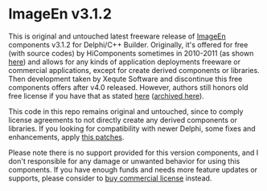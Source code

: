 # ImageEn v3.1.2
This is original and untouched latest freeware release of [ImageEn](https://www.imageen.com) components v3.1.2 for Delphi/C++ Builder. Originally, it's offered for free (with source codes) by HiComponents sometimes in 2010-2011 (as shown [here](https://web.archive.org/web/20110503071605/http://www.hicomponents.com:80/main/)) and allows for any kinds of application deployments freeware or commercial applications, except for create derived components or libraries. Then development taken by Xequte Software and discontinue this free components offers after v4.0 released. However, authors still honors old free license if you have that as stated [here](https://www.imageen.com/ieforum/topic.asp?TOPIC_ID=805) ([archived here](https://web.archive.org/web/20220516052457/https://www.imageen.com/ieforum/topic.asp?TOPIC_ID=805)).

This code in this repo remains original and untouched, since to comply license agreements to not directly create any derived components or libraries. If you looking for compatibility with newer Delphi, some fixes and enhancements, apply [this patches](https://github.com/thiekus/ImageEn3-patches).

Please note there is no support provided for this version components, and I don't responsible for any damage or unwanted behavior for using this components. If you have enough funds and needs more feature updates or supports, please consider to [buy commercial license](https://www.imageen.com) instead.
